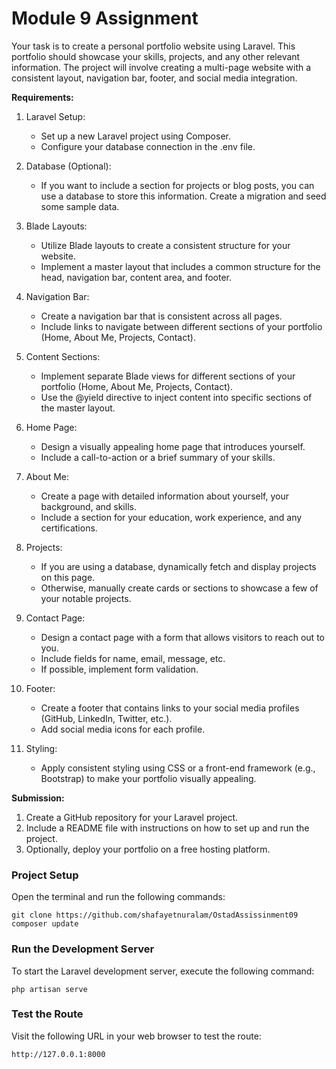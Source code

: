 # Module 9 Assignment

Your task is to create a personal portfolio website using Laravel. This portfolio should showcase your skills, projects,
and any other relevant information. The project will involve creating a multi-page website with a consistent layout,
navigation bar, footer, and social media integration.


__Requirements:__  


1. Laravel Setup:
    * Set up a new Laravel project using Composer.
    * Configure your database connection in the .env file.


2. Database (Optional):
    * If you want to include a section for projects or blog posts, you can use a database to store this information. 
      Create a migration and seed some sample data.


3. Blade Layouts:
    * Utilize Blade layouts to create a consistent structure for your website.
    * Implement a master layout that includes a common structure for the head, navigation bar, content area, and footer.
    

4. Navigation Bar:
    * Create a navigation bar that is consistent across all pages.
    * Include links to navigate between different sections of your portfolio (Home, About Me, Projects, Contact).
    

5. Content Sections:
    * Implement separate Blade views for different sections of your portfolio (Home, About Me, Projects, Contact).
    * Use the @yield directive to inject content into specific sections of the master layout.
    

6. Home Page:
    * Design a visually appealing home page that introduces yourself.
    * Include a call-to-action or a brief summary of your skills.
    

7.  About Me:
    * Create a page with detailed information about yourself, your background, and skills.
    * Include a section for your education, work experience, and any certifications.


8.  Projects:
    * If you are using a database, dynamically fetch and display projects on this page.
    * Otherwise, manually create cards or sections to showcase a few of your notable projects.


9. Contact Page:
    * Design a contact page with a form that allows visitors to reach out to you.
    * Include fields for name, email, message, etc.
    * If possible, implement form validation.


10. Footer:
    * Create a footer that contains links to your social media profiles (GitHub, LinkedIn, Twitter, etc.).
    * Add social media icons for each profile.
    
    
12. Styling:
    * Apply consistent styling using CSS or a front-end framework (e.g., Bootstrap) to make your portfolio visually appealing.


__Submission:__   
1. Create a GitHub repository for your Laravel project.
2. Include a README file with instructions on how to set up and run the project.
3. Optionally, deploy your portfolio on a free hosting platform.


### Project Setup
Open the terminal and run the following commands:
```text
git clone https://github.com/shafayetnuralam/OstadAssissinment09
composer update
```

### Run the Development Server
To start the Laravel development server, execute the following command:
```text
php artisan serve
```

### Test the Route
Visit the following URL in your web browser to test the route:
```text
http://127.0.0.1:8000
```

